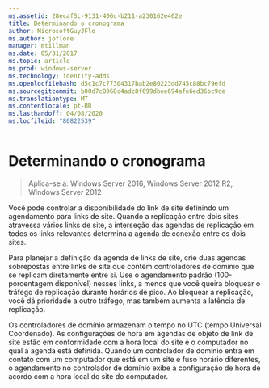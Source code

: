 ```yaml
---
ms.assetid: 28ecaf5c-9131-406c-b211-a230162e462e
title: Determinando o cronograma
author: MicrosoftGuyJFlo
ms.author: joflore
manager: mtillman
ms.date: 05/31/2017
ms.topic: article
ms.prod: windows-server
ms.technology: identity-adds
ms.openlocfilehash: d5c1c7c77304317bab2e80223dd745c88bc79efd
ms.sourcegitcommit: b00d7c8968c4adc8f699dbee694afe6ed36bc9de
ms.translationtype: MT
ms.contentlocale: pt-BR
ms.lasthandoff: 04/08/2020
ms.locfileid: "80822539"
---
```

# <a name="determining-the-schedule"></a>Determinando o cronograma

>Aplica-se a: Windows Server 2016, Windows Server 2012 R2, Windows Server 2012

Você pode controlar a disponibilidade do link de site definindo um agendamento para links de site. Quando a replicação entre dois sites atravessa vários links de site, a interseção das agendas de replicação em todos os links relevantes determina a agenda de conexão entre os dois sites.  
  
Para planejar a definição da agenda de links de site, crie duas agendas sobrepostas entre links de site que contêm controladores de domínio que se replicam diretamente entre si. Use o agendamento padrão (100-porcentagem disponível) nesses links, a menos que você queira bloquear o tráfego de replicação durante horários de pico. Ao bloquear a replicação, você dá prioridade a outro tráfego, mas também aumenta a latência de replicação.  
  
Os controladores de domínio armazenam o tempo no UTC (tempo Universal Coordenado). As configurações de hora em agendas de objeto de link de site estão em conformidade com a hora local do site e o computador no qual a agenda está definida. Quando um controlador de domínio entra em contato com um computador que está em um site e fuso horário diferentes, o agendamento no controlador de domínio exibe a configuração de hora de acordo com a hora local do site do computador.  
  


